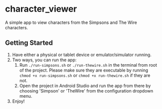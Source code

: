 # character_viewer

A simple app to view characters from the Simpsons and The Wire characters.

## Getting Started

1. Have either a physical or tablet device or emulator/simulator running.
2. Two ways, you can run the app:
    1. Run `./run-simpsons.sh` or `./run-thewire.sh` in the terminal from root of the project. Please make sure they are executable by running `chmod +x run-simpsons.sh` or `chmod +x run-thewire.sh` if they are not.
    2. Open the project in Android Studio and run the app from there by choosing 'Simpson' or 'TheWire' from the configuration dropdown menu.
3. Enjoy!
